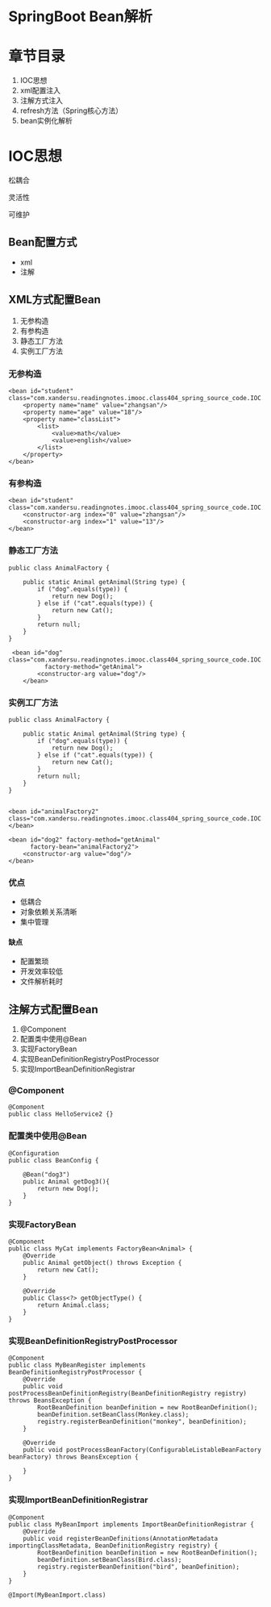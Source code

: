 # SpringBoot Bean解析

# 章节目录

1. IOC思想
2. xml配置注入
3. 注解方式注入
4. refresh方法（Spring核心方法）
5. bean实例化解析

# IOC思想

松耦合

灵活性

可维护

## Bean配置方式

- xml
- 注解

## XML方式配置Bean

1. 无参构造
2. 有参构造
3. 静态工厂方法
4. 实例工厂方法

### 无参构造

```
<bean id="student" class="com.xandersu.readingnotes.imooc.class404_spring_source_code.IOC.xml.Student">
    <property name="name" value="zhangsan"/>
    <property name="age" value="18"/>
    <property name="classList">
        <list>
            <value>math</value>
            <value>english</value>
        </list>
    </property>
</bean>
```

### 有参构造

```
<bean id="student" class="com.xandersu.readingnotes.imooc.class404_spring_source_code.IOC.xml.Student">
    <constructor-arg index="0" value="zhangsan"/>
    <constructor-arg index="1" value="13"/>
</bean>
```

### 静态工厂方法

```
public class AnimalFactory {

    public static Animal getAnimal(String type) {
        if ("dog".equals(type)) {
            return new Dog();
        } else if ("cat".equals(type)) {
            return new Cat();
        }
        return null;
    }
}

 <bean id="dog" class="com.xandersu.readingnotes.imooc.class404_spring_source_code.IOC.xml.AnimalFactory"
          factory-method="getAnimal">
        <constructor-arg value="dog"/>
    </bean>
```

### 实例工厂方法

```
public class AnimalFactory {

    public static Animal getAnimal(String type) {
        if ("dog".equals(type)) {
            return new Dog();
        } else if ("cat".equals(type)) {
            return new Cat();
        }
        return null;
    }
}


<bean id="animalFactory2" class="com.xandersu.readingnotes.imooc.class404_spring_source_code.IOC.xml.AnimalFactory2">
</bean>

<bean id="dog2" factory-method="getAnimal"
      factory-bean="animalFactory2">
    <constructor-arg value="dog"/>
</bean>
```

### 优点

- 低耦合
- 对象依赖关系清晰
- 集中管理

#### 缺点

- 配置繁琐
- 开发效率较低
- 文件解析耗时



## 注解方式配置Bean

1. @Component
2. 配置类中使用@Bean
3. 实现FactoryBean
4. 实现BeanDefinitionRegistryPostProcessor
5. 实现ImportBeanDefinitionRegistrar



### @Component

```
@Component
public class HelloService2 {}
```

### 配置类中使用@Bean

```
@Configuration
public class BeanConfig {

    @Bean("dog3")
    public Animal getDog3(){
        return new Dog();
    }
}
```

### 实现FactoryBean

```
@Component
public class MyCat implements FactoryBean<Animal> {
    @Override
    public Animal getObject() throws Exception {
        return new Cat();
    }

    @Override
    public Class<?> getObjectType() {
        return Animal.class;
    }
}
```

### 实现BeanDefinitionRegistryPostProcessor

```
@Component
public class MyBeanRegister implements BeanDefinitionRegistryPostProcessor {
    @Override
    public void postProcessBeanDefinitionRegistry(BeanDefinitionRegistry registry) throws BeansException {
        RootBeanDefinition beanDefinition = new RootBeanDefinition();
        beanDefinition.setBeanClass(Monkey.class);
        registry.registerBeanDefinition("monkey", beanDefinition);
    }

    @Override
    public void postProcessBeanFactory(ConfigurableListableBeanFactory beanFactory) throws BeansException {

    }
}
```

### 实现ImportBeanDefinitionRegistrar

```
@Component
public class MyBeanImport implements ImportBeanDefinitionRegistrar {
    @Override
    public void registerBeanDefinitions(AnnotationMetadata importingClassMetadata, BeanDefinitionRegistry registry) {
        RootBeanDefinition beanDefinition = new RootBeanDefinition();
        beanDefinition.setBeanClass(Bird.class);
        registry.registerBeanDefinition("bird", beanDefinition);
    }
}

@Import(MyBeanImport.class)
```